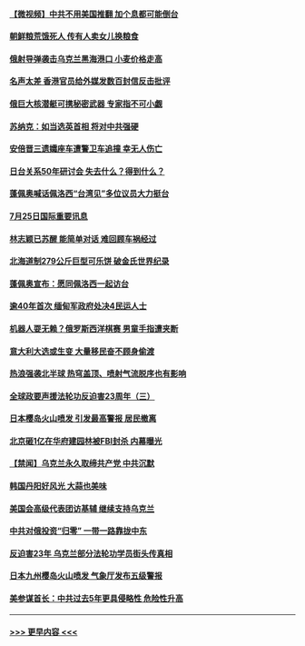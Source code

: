 #### [【微视频】中共不用美国推翻 加个息都可能倒台](../pages/prog202/a103486986.md?t=07260051) 
#### [朝鲜粮荒饿死人 传有人卖女儿换粮食](../pages/prog202/a103486995.md?t=07260051) 
#### [俄射导弹袭击乌克兰黑海港口 小麦价格走高](../pages/prog202/a103486976.md?t=07260051) 
#### [名声太差 香港官员给外媒发数百封信反击批评](../pages/prog202/a103486843.md?t=07260051) 
#### [俄巨大核潜艇可携秘密武器 专家指不可小觑](../pages/prog202/a103486855.md?t=07260051) 
#### [苏纳克：如当选英首相 将对中共强硬](../pages/prog202/a103486848.md?t=07260051) 
#### [安倍晋三遗孀座车遭警卫车追撞 幸无人伤亡](../pages/prog202/a103486918.md?t=07260051) 
#### [日台关系50年研讨会 失去什么？得到什么？](../pages/prog202/a103486822.md?t=07260051) 
#### [蓬佩奥喊话佩洛西“台湾见”多位议员大力挺台](../pages/prog202/a103486816.md?t=07260051) 
#### [7月25日国际重要讯息](../pages/prog202/a103486812.md?t=07260051) 
#### [林志颖已苏醒 能简单对话 难回顾车祸经过](../pages/prog202/a103486790.md?t=07260051) 
#### [北海道制279公斤巨型可乐饼 破金氏世界纪录](../pages/prog202/a103486786.md?t=07260051) 
#### [蓬佩奥宣布：愿同佩洛西一起访台](../pages/prog202/a103486770.md?t=07260051) 
#### [逾40年首次 缅甸军政府处决4民运人士](../pages/prog202/a103486766.md?t=07260051) 
#### [机器人耍无赖？俄罗斯西洋棋赛 男童手指遭夹断](../pages/prog202/a103486758.md?t=07260051) 
#### [意大利大选或生变 大量移民奋不顾身偷渡](../pages/prog202/a103486726.md?t=07260051) 
#### [热浪强袭北半球 热穹盖顶、喷射气流脱序也有影响](../pages/prog202/a103486705.md?t=07260051) 
#### [全球政要声援法轮功反迫害23周年（三）](../pages/prog202/a103486595.md?t=07260051) 
#### [日本樱岛火山喷发 引发最高警报 居民撤离](../pages/prog202/a103486580.md?t=07260051) 
#### [北京砸1亿在华府建园林被FBI封杀 内幕曝光](../pages/prog202/a103486558.md?t=07260051) 
#### [【禁闻】乌克兰永久取缔共产党 中共沉默](../pages/prog202/a103486491.md?t=07260051) 
#### [韩国丹阳好风光 大蒜也美味](../pages/prog202/a103486457.md?t=07260051) 
#### [美国会高级代表团访基辅 继续支持乌克兰](../pages/prog202/a103486448.md?t=07260051) 
#### [中共对俄投资“归零” 一带一路靠拢中东](../pages/prog202/a103486428.md?t=07260051) 
#### [反迫害23年 乌克兰部分法轮功学员街头传真相](../pages/prog202/a103486446.md?t=07260051) 
#### [日本九州樱岛火山喷发 气象厅发布五级警报](../pages/prog202/a103486419.md?t=07260051) 
#### [美参谋首长：中共过去5年更具侵略性 危险性升高](../pages/prog202/a103486411.md?t=07260051) 

----
#### [ >>> 更早内容 <<< ](../indexes/prog202-earlier.md)

